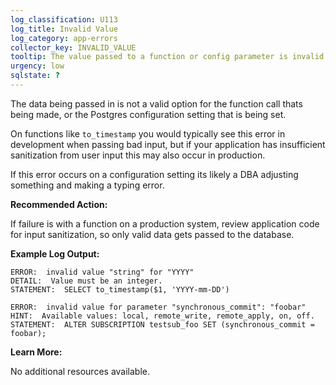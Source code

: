 ```yaml
---
log_classification: U113
log_title: Invalid Value
log_category: app-errors
collector_key: INVALID_VALUE
tooltip: The value passed to a function or config parameter is invalid
urgency: low
sqlstate: ?
---
```


The data being passed in is not a valid option for the function call thats being made,
or the Postgres configuration setting that is being set.

On functions like `to_timestamp` you would typically see this error in development
when passing bad input, but if your application has insufficient sanitization from
user input this may also occur in production.

If this error occurs on a configuration setting its likely a DBA adjusting something
and making a typing error.

**Recommended Action:**

If failure is with a function on a production system, review application code for
input sanitization, so only valid data gets passed to the database.

**Example Log Output:**

```
ERROR:  invalid value "string" for "YYYY"
DETAIL:  Value must be an integer.
STATEMENT:  SELECT to_timestamp($1, 'YYYY-mm-DD')
```

```
ERROR:  invalid value for parameter "synchronous_commit": "foobar"
HINT:  Available values: local, remote_write, remote_apply, on, off.
STATEMENT:  ALTER SUBSCRIPTION testsub_foo SET (synchronous_commit = foobar);
```

**Learn More:**

No additional resources available.
